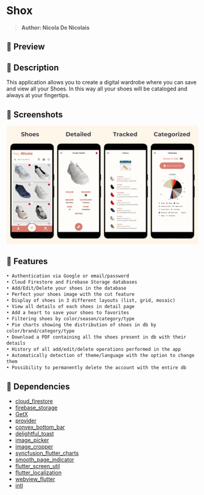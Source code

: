 # Shox
> <b>Author: Nicola De Nicolais</b>
## 💎 Preview

## 📄 Description
This application allows you to create a digital wardrobe where you can save and view all your Shoes. In this way all your shoes will be cataloged and always at your fingertips.

## 🎨 Screenshots
<img src="images/screens.png" title="Shox's screen">


## 🚀 Features
```
• Authentication via Google or email/password
• Cloud Firestore and Firebase Storage databases
• Add/Edit/Delete your shoes in the database
• Perfect your shoes image with the cut feature
• Display of shoes in 3 different layouts (list, grid, mosaic)
• View all details of each shoes in detail page
• Add a heart to save your shoes to favorites
• Filtering shoes by color/season/category/type
• Pie charts showing the distribution of shoes in db by color/brand/category/type
• Download a PDF containing all the shoes present in db with their details
• History of all add/edit/delete operations performed in the app
• Automatically detection of theme/language with the option to change them
• Possibility to permanently delete the account with the entire db
```
## 📌 Dependencies
- [cloud_firestore](https://pub.dev/packages/cloud_firestore)
- [firebase_storage](https://pub.dev/packages/firebase_storage)
- [GetX](https://pub.dev/packages/get)
- [provider](https://pub.dev/packages/provider)
- [convex_bottom_bar](https://pub.dev/packages/convex_bottom_bar)
- [delightful_toast](https://pub.dev/packages/delightful_toast)
- [image_picker](https://pub.dev/packages/image_picker)
- [image_cropper](https://pub.dev/packages/image_cropper)
- [syncfusion_flutter_charts](https://pub.dev/packages/syncfusion_flutter_charts)
- [smooth_page_indicator](https://pub.dev/packages/smooth_page_indicator)
- [flutter_screen_util](https://pub.dev/packages/flutter_screenutil)
- [flutter_localization](https://pub.dev/packages/flutter_localization)
- [webview_flutter](https://pub.dev/packages/webview_flutter)
- [intl](https://pub.dev/packages/intl)

